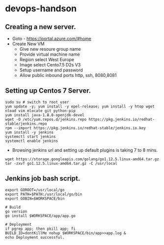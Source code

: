 # devops-handson

## Creating a new server. 
- Goto - https://portal.azure.com/#home
- Create New VM
  - Give new resoure group name
  - Provide virtual machine name
  - Region select West Europe
  - Image select Cento7.5 D2s V3
  - Setup username and password
  - Allow public inbound ports http, ssh, 8080,8081


## Setting up Centos 7 Server. 
```
sudo su # switch to root user
yum update -y; yum install -y epel-release; yum install -y htop wget nload vim mlocate git python-pip
yum install java-1.8.0-openjdk-devel
wget -O /etc/yum.repos.d/jenkins.repo https://pkg.jenkins.io/redhat-stable/jenkins.repo
rpm --import https://pkg.jenkins.io/redhat-stable/jenkins.io.key
yum install -y jenkins
systemctl start jenkins
systemctl enable jenkins
```
- Browsing jenkins url and setting up default plugins is taking 7 to 8 mins. 
```
wget https://storage.googleapis.com/golang/go1.12.5.linux-amd64.tar.gz
tar -zxvf go1.12.5.linux-amd64.tar.gz -C /usr/local
```

## Jenkins job bash script. 
```
export GOROOT=/usr/local/go
export PATH=$PATH:/usr/local/go/bin
export GOBIN=$WORKSPACE/bin

# Build 
go version
go install $WORKSPACE/app/app.go

# Deployment
if pgrep app; then pkill app; fi
BUILD_ID=dontKillMe nohup $WORKSPACE/bin/app>>app.log & 
echo Deployment successful. 
```
